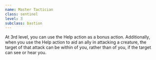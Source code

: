 ```yaml
---
name: Master Tactician
class: sentinel
level: 3
subclass: bastion
---
```

At 3rd level, you can use the Help action as a bonus action. Additionally, when you use the Help action to aid an ally in attacking
a creature, the target of that attack can be within <me-distance length="60" /> of you, rather than <me-distance length="5" /> of you, if the target can see or hear you.
